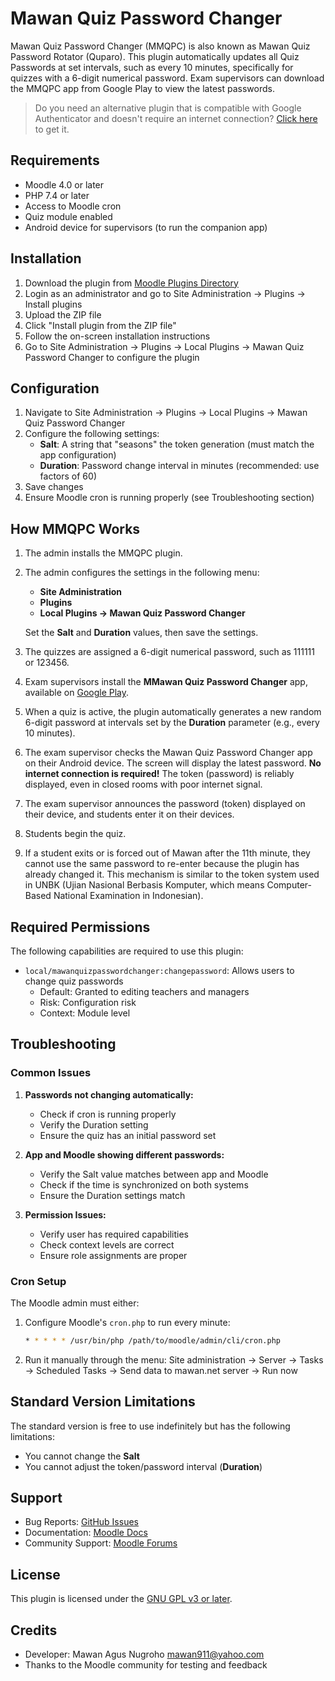 # Mawan Quiz Password Changer

Mawan Quiz Password Changer (MMQPC) is also known as Mawan Quiz Password Rotator (Quparo). This plugin automatically updates all Quiz Passwords at set intervals, such as every 10 minutes, specifically for quizzes with a 6-digit numerical password. Exam supervisors can download the MMQPC app from Google Play to view the latest passwords.

> Do you need an alternative plugin that is compatible with Google Authenticator and doesn't require an internet connection? [Click here](https://www.mmqpc.mawan.net/2fa/) to get it.

## Requirements

- Moodle 4.0 or later
- PHP 7.4 or later
- Access to Moodle cron
- Quiz module enabled
- Android device for supervisors (to run the companion app)

## Installation

1. Download the plugin from [Moodle Plugins Directory](https://moodle.org/plugins/local_mawanquizpasswordchanger)
2. Login as an administrator and go to Site Administration → Plugins → Install plugins
3. Upload the ZIP file
4. Click "Install plugin from the ZIP file"
5. Follow the on-screen installation instructions
6. Go to Site Administration → Plugins → Local Plugins → Mawan Quiz Password Changer to configure the plugin

## Configuration

1. Navigate to Site Administration → Plugins → Local Plugins → Mawan Quiz Password Changer
2. Configure the following settings:
   - **Salt**: A string that "seasons" the token generation (must match the app configuration)
   - **Duration**: Password change interval in minutes (recommended: use factors of 60)
3. Save changes
4. Ensure Moodle cron is running properly (see Troubleshooting section)

## How MMQPC Works

1. The admin installs the MMQPC plugin.
2. The admin configures the settings in the following menu:
   * **Site Administration**
   * **Plugins**
   * **Local Plugins → Mawan Quiz Password Changer**

   Set the **Salt** and **Duration** values, then save the settings.
3. The quizzes are assigned a 6-digit numerical password, such as 111111 or 123456.
4. Exam supervisors install the **MMawan Quiz Password Changer** app, available on [Google Play](https://play.google.com/store/apps/details?id=appinventor.ai_mawan911.MMQPC).
5. When a quiz is active, the plugin automatically generates a new random 6-digit password at intervals set by the **Duration** parameter (e.g., every 10 minutes).
6. The exam supervisor checks the Mawan Quiz Password Changer app on their Android device. The screen will display the latest password. **No internet connection is required!** The token (password) is reliably displayed, even in closed rooms with poor internet signal.
7. The exam supervisor announces the password (token) displayed on their device, and students enter it on their devices.
8. Students begin the quiz.
9. If a student exits or is forced out of Mawan after the 11th minute, they cannot use the same password to re-enter because the plugin has already changed it. This mechanism is similar to the token system used in UNBK (Ujian Nasional Berbasis Komputer, which means Computer-Based National Examination in Indonesian).

## Required Permissions

The following capabilities are required to use this plugin:

- `local/mawanquizpasswordchanger:changepassword`: Allows users to change quiz passwords
  - Default: Granted to editing teachers and managers
  - Risk: Configuration risk
  - Context: Module level

## Troubleshooting

### Common Issues

1. **Passwords not changing automatically:**
   - Check if cron is running properly
   - Verify the Duration setting
   - Ensure the quiz has an initial password set

2. **App and Moodle showing different passwords:**
   - Verify the Salt value matches between app and Moodle
   - Check if the time is synchronized on both systems
   - Ensure the Duration settings match

3. **Permission Issues:**
   - Verify user has required capabilities
   - Check context levels are correct
   - Ensure role assignments are proper

### Cron Setup

The Moodle admin must either:
1. Configure Moodle's `cron.php` to run every minute:
   ```bash
   * * * * * /usr/bin/php /path/to/moodle/admin/cli/cron.php
   ```
2. Run it manually through the menu: Site administration → Server → Tasks → Scheduled Tasks → Send data to mawan.net server → Run now

## Standard Version Limitations

The standard version is free to use indefinitely but has the following limitations:

* You cannot change the **Salt**
* You cannot adjust the token/password interval (**Duration**)

## Support

- Bug Reports: [GitHub Issues](https://github.com/mawanorg/moodle-local_mawanquizpasswordchanger/issues)
- Documentation: [Moodle Docs](https://docs.moodle.org/en/Mawan_Quiz_Password_Changer)
- Community Support: [Moodle Forums](https://moodle.org/mod/forum/view.php?id=8191)

## License

This plugin is licensed under the [GNU GPL v3 or later](https://www.gnu.org/licenses/gpl-3.0.html).

## Credits

- Developer: Mawan Agus Nugroho <mawan911@yahoo.com>
- Thanks to the Moodle community for testing and feedback
